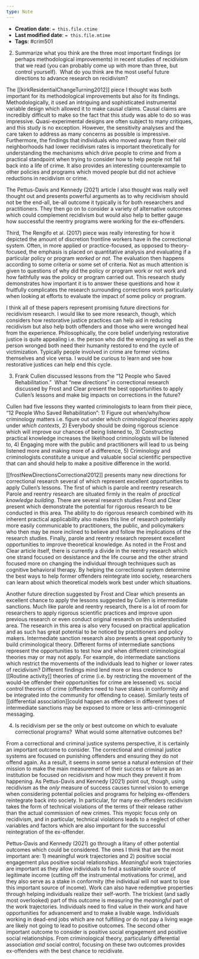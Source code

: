 ```yaml
---
type: Note
---
```


* **Creation date**: `= this.file.ctime`
* **Last modified date**: `= this.file.mtime`
* **Tags**: #crim501 

2) Summarize what you think are the three most important findings (or perhaps methodological improvements) in recent studies of recidivism that we read (you can probably come up with more than three, but control yourself).  What do you think are the most useful future directions to advance research on recidivism?

The [[kirkResidentialChangeTurning2012]] piece I thought was both important for its methodological improvements but also for its findings. Methodologically, it used an intriguing and sophisticated instrumental variable design which allowed it to make causal claims. Causal claims are incredibly difficult to make so the fact that this study was able to do so was impressive. Quasi-experimental designs are often subject to many critiques, and this study is no exception. However, the sensitivity analyses and the care taken to address as many concerns as possible is impressive. Furthermore, the findings that individuals who moved away from their old neighborhoods had lower recidivism rates is important theoretically for understanding the mechanisms which drive people to crime and from a practical standpoint when trying to consider how to help people not fall back into a life of crime. It also provides an interesting counterexample to other policies and programs which moved people but did not achieve reductions in recidivism or crime.

The Pettus-Davis and Kennedy (2021) article I also thought was really well thought out and presents powerful arguments as to why recidivism should not be the end-all, be-all outcome it typically is for both researchers and practitioners. They then go on to consider a variety of alternative outcomes which could complement recidivism but would also help to better gauge how successful the reentry programs were working for the ex-offenders.

Third, The Rengifo et al. (2017) piece was really interesting for how it depicted the amount of discretion frontline workers have in the correctional system. Often, in more applied or practice-focused, as opposed to theory-focused, the emphasis is placed on quantitative analysis and evaluating if a particular policy or program _worked or not_. The evaluation then happens according to some criteria or some set of criteria. Not as much attention is given to questions of why did the policy or program work or not work and how faithfully was the policy or program carried out. This research study demonstrates how important it is to answer these questions and how it fruitfully complicates the research surrounding corrections work particularly when looking at efforts to evaluate the impact of some policy or program.

I think all of these papers represent promising future directions for recidivism research. I would like to see more research, though, which considers how restorative justice practices can help aid in reducing recidivism but also help both offenders and those who were wronged heal from the experience. Philosophically, the core belief underlying restorative justice is quite appealing i.e. the person who did the wronging as well as the person wronged both need their humanity restored to end the cycle of victimization. Typically people involved in crime are former victims themselves and vice versa. I would be curious to learn and see how restorative justices can help end this cycle.

3) Frank Cullen discussed lessons from the “12 People who Saved Rehabilitation.”  What “new directions” in correctional research discussed by Frost and Clear present the best opportunities to apply Cullen’s lessons and make big impacts on corrections in the future?

Cullen had five lessons they wanted criminologists to learn from their piece, “12 People Who Saved Rehabilitation”: 1) Figure out when/why/how criminology matters i.e. figure out under _which criminological theories_ apply under _which contexts_, 2) Everybody should be doing rigorous science which will improve our chances of being listened to, 3) Constructing practical knowledge increases the likelihood criminologists will be listened to, 4) Engaging more with the public and practitioners will lead to us being listened more and making more of a difference, 5) Criminology and criminologists constitute a unique and valuable social scientific perspective that can and should help to make a positive difference in the world.

[[frostNewDirectionsCorrectional2012]] presents many new directions for correctional research several of which represent excellent opportunities to apply Cullen’s lessons. The first of which is parole and reentry research. Parole and reentry research are situated firmly in the realm of _practical knowledge_ _building_. There are several research studies Frost and Clear present which demonstrate the potential for rigorous research to be conducted in this area. The ability to do rigorous research combined with its inherent practical applicability also makes this line of research potentially more easily communicable to practitioners, the public, and policymakers who then may be more inclined to believe and follow the implications of the research studies. Finally, parole and reentry research represent excellent opportunities to improve theoretical knowledge. As noted in the Frost and Clear article itself, there is currently a divide in the reentry research which one strand focused on desistance and the life course and the other strand focused more on changing the individual through techniques such as cognitive behavioral therapy. By helping the correctional system determine the best ways to help former offenders reintegrate into society, researchers can learn about which theoretical models work best under which situations.

Another future direction suggested by Frost and Clear which presents an excellent chance to apply the lessons suggested by Cullen is intermediate sanctions. Much like parole and reentry research, there is a lot of room for researchers to apply rigorous scientific practices and improve upon previous research or even conduct original research on this understudied area. The research in this area is also very focused on practical application and as such has great potential to be noticed by practitioners and policy makers. Intermediate sanction research also presents a great opportunity to build criminological theory. Different forms of intermediate sanctions represent the opportunities to test how and when different criminological theories may or may not apply. For example, do intermediate sanctions which restrict the movements of the individuals lead to higher or lower rates of recidivism? Different findings mind lend more or less credence to [[Routine activity]] theories of crime (i.e. by restricting the movement of the would-be offender their opportunities for crime are lessened) vs. social control theories of crime (offenders need to have stakes in conformity and be integrated into the community for offending to cease). Similarly tests of [[differential association]]could happen as offenders in different types of intermediate sanctions may be exposed to more or less anti-criminogenic messaging.

4) Is recidivism per se the only or best outcome on which to evaluate correctional programs?  What would some alternative outcomes be?

From a correctional and criminal justice systems perspective, it is certainly an important outcome to consider. The correctional and criminal justice systems are focused on punishing offenders and ensuring they do not offend again. As a result, it seems in some sense a natural extension of their mission to make the main measurement of their success or failure as an institution be focused on recidivism and how much they prevent it from happening. As Pettus-Davis and Kennedy (2021) point out, though, using recidivism as the _only_ measure of success causes tunnel vision to emerge when considering potential policies and programs for helping ex-offenders reintegrate back into society. In particular, for many ex-offenders recidivism takes the form of technical violations of the terms of their release rather than the actual commission of new crimes. This myopic focus only on recidivism, and in particular, technical violations leads to a neglect of other variables and factors which are also important for the successful reintegration of the ex-offender.

Pettus-Davis and Kennedy (2021) go through a litany of other potential outcomes which could be considered. The ones I think that are the most important are: 1) meaningful work trajectories and 2) positive social engagement plus positive social relationships. _Meaningful_ work trajectories are important as they allow individuals to find a sustainable source of legitimate income (cutting off the instrumental motivations for crime), and they also serve as a stake in conformity (the individual will not want to lose this important source of income). Work can also have redemptive properties through helping individuals realize their self-worth. The trickiest (and sadly most overlooked) part of this outcome is measuring the _meaningful_ part of the work trajectories. Individuals need to find value in their work and have opportunities for advancement and to make a livable wage. Individuals working in dead-end jobs which are not fulfilling or do not pay a living wage are likely not going to lead to positive outcomes. The second other important outcome to consider is positive social engagement and positive social relationships. From criminological theory, particularly differential association _and_ social control, focusing on these two outcomes provides ex-offenders with the best chance to recidivate.